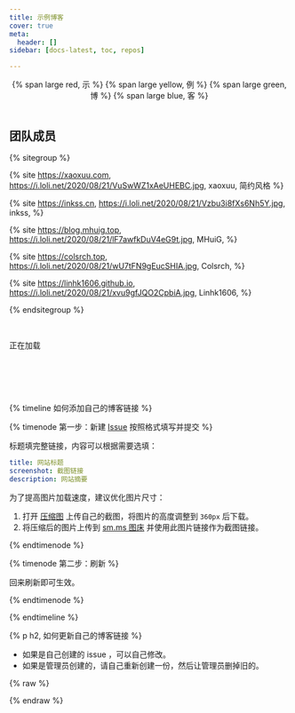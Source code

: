```yaml
---
title: 示例博客
cover: true
meta:
  header: []
sidebar: [docs-latest, toc, repos]

---
```


<center>
{% span large red, 示 %}
{% span large yellow, 例 %}
{% span large green, 博 %}
{% span large blue, 客 %}
</center>
<br>

## 团队成员

{% sitegroup %}

{% site https://xaoxuu.com, https://i.loli.net/2020/08/21/VuSwWZ1xAeUHEBC.jpg, xaoxuu, 简约风格 %}

{% site https://inkss.cn, https://i.loli.net/2020/08/21/Vzbu3i8fXs6Nh5Y.jpg, inkss,  %}

{% site https://blog.mhuig.top, https://i.loli.net/2020/08/21/lF7awfkDuV4eG9t.jpg, MHuiG,  %}

{% site https://colsrch.top, https://i.loli.net/2020/08/21/wU7tFN9gEucSHIA.jpg, Colsrch,  %}

{% site https://linhk1606.github.io, https://i.loli.net/2020/08/21/xvu9gfJQO2CpbiA.jpg, Linhk1606,  %}

{% endsitegroup %}


<br>

<div class="examples"><div class="loading"><i class="fa fa-cog fa-2x fa-spin"></i><p>正在加载</p></div></div>

<br>


<!-- more -->

<br><br>

{% timeline 如何添加自己的博客链接 %}

{% timenode 第一步：新建 [Issue](https://github.com/volantis-x/examples/issues/) 按照格式填写并提交 %}

标题填完整链接，内容可以根据需要选填：

```yaml
title: 网站标题
screenshot: 截图链接
description: 网站摘要
```

为了提高图片加载速度，建议优化图片尺寸：
1. 打开 [压缩图](https://www.yasuotu.com/) 上传自己的截图，将图片的高度调整到 `360px` 后下载。
2. 将压缩后的图片上传到 [sm.ms 图床](https://sm.ms/) 并使用此图片链接作为截图链接。

{% endtimenode %}

{% timenode 第二步：刷新 %}

回来刷新即可生效。

{% endtimenode %}

{% endtimeline %}

{% p h2, 如何更新自己的博客链接 %}

- 如果是自己创建的 issue ，可以自己修改。
- 如果是管理员创建的，请自己重新创建一份，然后让管理员删掉旧的。


{% raw %}
<script>
let issue_cfg = new Object();
issue_cfg.group = ['latest', 'v3', 'v2', 'v1', 'v0'];
issue_cfg.repo = 'https://api.github.com/repos/volantis-x/examples/issues?sort=updated&state=open&page=1&per_page=100';
function parseData(data) {
  let groups = new Object();
  if (data.length > 0) {
    for (i = 0; i < data.length; i++) {
      let issue = data[i];
      let lbs = issue.labels;
      if (lbs.length > 0) {
        for (j = 0; j < lbs.length; j++) {
          let lb = lbs[j].name;
          if (issue_cfg.group.includes(lb)) {
            let obj = groups[lb];
            if (obj == undefined) {
              obj = new Object();
              obj.name = lbs[j].description;
              obj.items = [issue];
              groups[lb] = obj;
            } else {
              obj.items.push(issue);
              groups[lb] = obj;
            }
          }
        }
      }
    }
  }
  return groups;
}
function loadExamples() {
  $.get(issue_cfg.repo, function(data, status) {
    let dt = parseData(data);
    $('div.examples .loading').remove();
    for (i = 0; i < issue_cfg.group.length; i++) {
      let lb = issue_cfg.group[i];
      let groupData = dt[lb];
      if (groupData == undefined) {
        continue;
      }
      $('div.examples').append('<h2>' + groupData.name + '</h2>');
      $('div.examples').append('<div class="site-card-group ' + lb + '"></div>');
      // layout items
      for (j = 0; j < groupData.items.length; j++) {
        let issue = groupData.items[j];
        // get title
        let title = issue.body.match(/title:[^\n]*\n/);
        if (title && title.length > 0) {
          title = title[0].replace(/(title:[\s]*|[\r\n]*)/g,'');
        }
        // get screenshot
        let screenshot = issue.body.match(/screenshot:[^\n]*\n/);
        if (screenshot && screenshot.length > 0) {
          screenshot = screenshot[0].replace(/(screenshot:[\s]*|[\r\n]*)/g,'');
        }
        // get desc
        let desc = issue.body.match(/description:[^\n]*\n/);
        if (desc && desc.length > 0) {
          desc = desc[0].replace(/(description:[\s]*|[\r\n]*)/g,'');
        }

        let imgTag = '';
        if (screenshot.length > 0) {
          imgTag = '<div class="img"><img no-lazy src="' + screenshot + '"></div>';
        } else {
          imgTag = '<div class="img"><img no-lazy src="https://cdn.jsdelivr.net/gh/volantis-x/cdn-wallpaper-minimalist/2020/052.jpg"></div>';
        }
        let infoTag = "<div class='info'><span class='title'>" + title + "</span></div><span class='desc'>" + desc + "</span>";
        let cardTag = "<div class='site-card'><a target='_blank' href='" + issue.title + "'>" + imgTag + infoTag + "</a></div>";
        $('div.examples .site-card-group.' + lb).append(cardTag);
      }
    }
  });
}

document.addEventListener('DOMContentLoaded', function () {
  loadExamples();
});
loadExamples();
</script>
{% endraw %}
